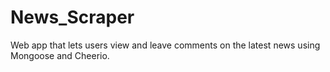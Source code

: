 # News_Scraper
Web app that lets users view and leave comments on the latest news using Mongoose and Cheerio.
